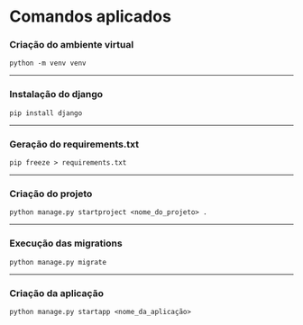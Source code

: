 # Comandos aplicados

### Criação do ambiente virtual

```python -m venv venv```

---
### Instalação do django
```pip install django```

---
### Geração do requirements.txt
```pip freeze > requirements.txt```

---
### Criação do projeto
```python manage.py startproject <nome_do_projeto> .```

---
### Execução das migrations
```python manage.py migrate```

---
### Criação da aplicação
```python manage.py startapp <nome_da_aplicação>```
